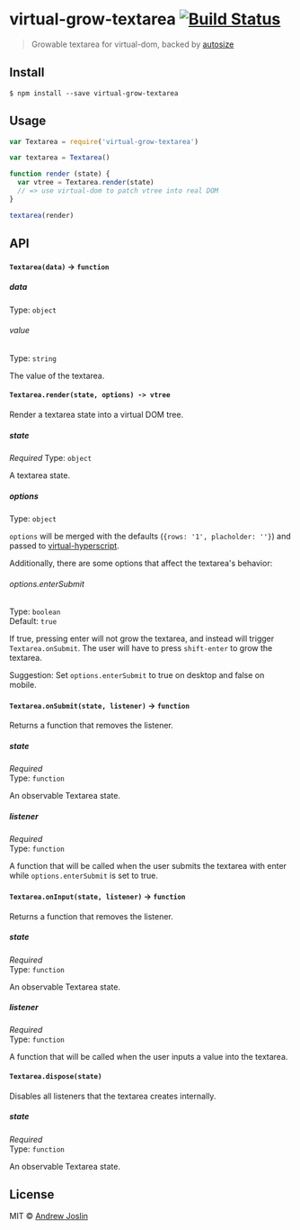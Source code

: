 # virtual-grow-textarea [![Build Status](https://travis-ci.org/ajoslin/virtual-grow-textarea.svg?branch=master)](https://travis-ci.org/ajoslin/virtual-grow-textarea)

> Growable textarea for virtual-dom, backed by [autosize](https://github.com/jackmoore/autosize)

## Install

```
$ npm install --save virtual-grow-textarea
```

## Usage

```js
var Textarea = require('virtual-grow-textarea')

var textarea = Textarea()

function render (state) {
  var vtree = Textarea.render(state)
  // => use virtual-dom to patch vtree into real DOM
}

textarea(render)
```

## API

#### `Textarea(data)` -> `function`

##### data

Type: `object`

###### value

Type: `string`

The value of the textarea.

#### `Textarea.render(state, options) -> vtree`

Render a textarea state into a virtual DOM tree.

##### state

*Required*
Type: `object`

A textarea state.

##### options

Type: `object`

`options` will be merged with the defaults (`{rows: '1', placholder: ''}`) and passed to [virtual-hyperscript](https://github.com/Matt-Esch/virtual-dom/tree/master/virtual-hyperscript).

Additionally, there are some options that affect the textarea's behavior:

###### options.enterSubmit

Type: `boolean`\
Default: `true`

If true, pressing enter will not grow the textarea, and instead will trigger `Textarea.onSubmit`.  The user will have to press `shift-enter` to grow the textarea.

Suggestion: Set `options.enterSubmit` to true on desktop and false on mobile.

#### `Textarea.onSubmit(state, listener)` -> `function`

Returns a function that removes the listener.

##### state

*Required*\
Type: `function`

An observable Textarea state.

##### listener

*Required*\
Type: `function`

A function that will be called when the user submits the textarea with enter while `options.enterSubmit` is set to true.

#### `Textarea.onInput(state, listener)` -> `function`

Returns a function that removes the listener.

##### state

*Required*\
Type: `function`

An observable Textarea state.

##### listener

*Required*\
Type: `function`

A function that will be called when the user inputs a value into the textarea.

#### `Textarea.dispose(state)`

Disables all listeners that the textarea creates internally.

##### state

*Required*\
Type: `function`

An observable Textarea state.

## License

MIT © [Andrew Joslin](http://ajoslin.com)
